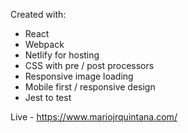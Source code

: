Created with:
  - React
  - Webpack
  - Netlify for hosting
  - CSS with pre / post processors
  - Responsive image loading
  - Mobile first / responsive design
  - Jest to test
  
  Live - https://www.mariojrquintana.com/
